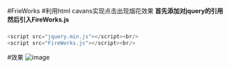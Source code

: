 #FrieWorks
#利用html cavans实现点击出现烟花效果
**首先添加对jquery的引用**<br/>
**然后引入FireWorks.js**<br/>
###
```javascript
<script src="jquery.min.js"></script><br/>
<script src="FireWorks.js"></script><br/>
```
#效果
![image](https://github.com/zhenzhenkeai/Image/blob/master/FireWorks.jpg)

